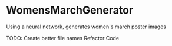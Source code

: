 # WomensMarchGenerator
Using a neural network, generates women's march poster images

TODO:
Create better file names
Refactor Code
